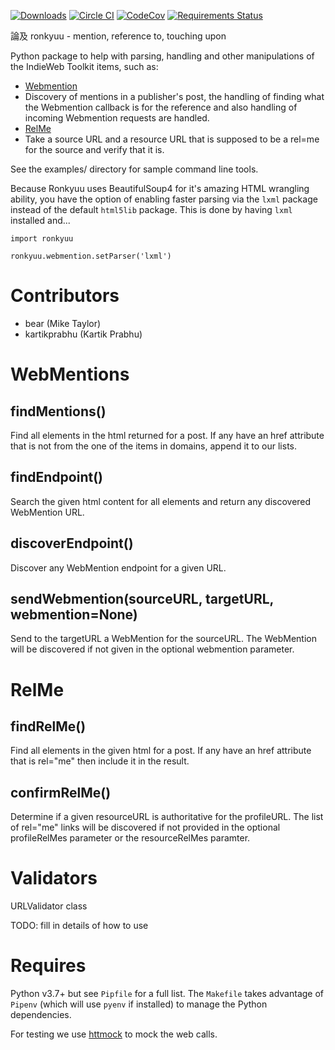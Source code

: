 [![Downloads](https://img.shields.io/pypi/v/ronkyuu.svg)](https://pypi.python.org/pypi/ronkyuu/)
[![Circle CI](https://circleci.com/gh/bear/ronkyuu.svg?style=svg)](https://circleci.com/gh/bear/ronkyuu)
[![CodeCov](http://codecov.io/github/bear/ronkyuu/coverage.svg?branch=master)](http://codecov.io/github/bear/ronkyuu)
[![Requirements Status](https://requires.io/github/bear/ronkyuu/requirements.svg?branch=master)](https://requires.io/github/bear/ronkyuu/requirements/?branch=master)

論及 ronkyuu - mention, reference to, touching upon

Python package to help with parsing, handling and other manipulations of the IndieWeb Toolkit items, such as:
* [Webmention](http://indiewebcamp.com/webmention)
 * Discovery of mentions in a publisher's post, the handling of finding what the Webmention callback is for the reference and also handling of incoming Webmention requests are handled.
* [RelMe](http://microformats.org/wiki/rel-me)
 * Take a source URL and a resource URL that is supposed to be a rel=me for the source and verify that it is.

See the examples/ directory for sample command line tools.

Because Ronkyuu uses BeautifulSoup4 for it's amazing HTML wrangling ability, you have the option of enabling faster parsing via the `lxml` package instead of the default `html5lib` package. This is done by having `lxml` installed and...

```
import ronkyuu

ronkyuu.webmention.setParser('lxml')
```

Contributors
============
* bear (Mike Taylor)
* kartikprabhu (Kartik Prabhu)

WebMentions
===========
findMentions()
--------------
Find all <a /> elements in the html returned for a post.
If any have an href attribute that is not from the one of the items in domains, append it to our lists.

findEndpoint()
--------------
Search the given html content for all <link /> elements and return any discovered WebMention URL.

discoverEndpoint()
------------------
Discover any WebMention endpoint for a given URL.

sendWebmention(sourceURL, targetURL, webmention=None)
-----------------------------------------------------
Send to the targetURL a WebMention for the sourceURL.
The WebMention will be discovered if not given in the optional webmention parameter.

RelMe
=====
findRelMe()
-----------
Find all <a /> elements in the given html for a post.
If any have an href attribute that is rel="me" then include it in the result.

confirmRelMe()
--------------
Determine if a given resourceURL is authoritative for the profileURL.
The list of rel="me" links will be discovered if not provided in the optional profileRelMes parameter or the resourceRelMes paramter.

Validators
==========
URLValidator class

TODO: fill in details of how to use

Requires
========
Python v3.7+ but see `Pipfile` for a full list. The `Makefile` takes advantage of `Pipenv` (which will use `pyenv` if installed) to manage the Python dependencies.

For testing we use [httmock](https://pypi.python.org/pypi/httmock/) to mock the web calls.
